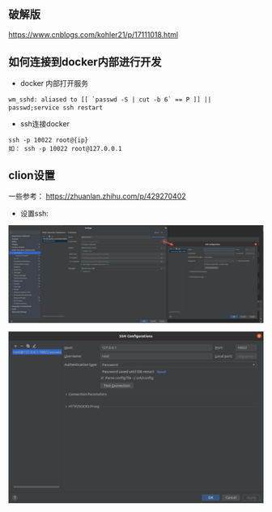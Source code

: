 ## 破解版
<https://www.cnblogs.com/kohler21/p/17111018.html>
## 如何连接到docker内部进行开发
- docker 内部打开服务
``` shell
wm_sshd: aliased to [[ `passwd -S | cut -b 6` == P ]] || passwd;service ssh restart
```
- ssh连接docker
``` shell
ssh -p 10022 root@{ip}
如： ssh -p 10022 root@127.0.0.1
```

## clion设置
一些参考： <https://zhuanlan.zhihu.com/p/429270402>

- 设置ssh:

![image-20230410175253215](image/image-20230410175253215.png)

![image-20230410180253089](image/image-20230410180253089.png)